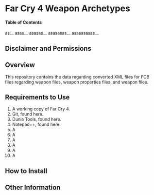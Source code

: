 #	Far Cry 4 Weapon Archetypes

####	Table of Contents
as__
asas__
asasas__
asasasas__
asasasasas__

##	Disclaimer and Permissions

##	Overview
<p>This repository contains the data regarding converted XML files for FCB files regarding weapon files, weapon properties files, and weapon files.</p>

##	Requirements to Use
1. A working copy of Far Cry 4.
1. Git, found here.
1. Dunia Tools, found here.
1. Notepad++, found here.
1. A
1. A
1. A
1. A
1. A
1. A

##	How to Install

##	Other Information
